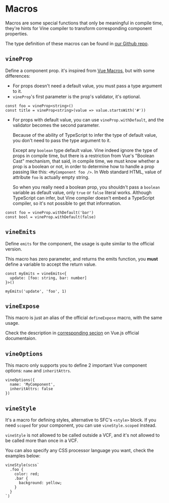 # Macros

Macros are some special functions that only be meaningful in compile time, they're hints for Vine compiler to transform corresponding component properties.

The type definition of these macros can be found in [our Github repo](https://github.com/vue-vine/vue-vine/blob/main/packages/vue-vine/types/macros.d.ts).

## `vineProp`

Define a component prop. it's inspired from [Vue Macros](https://vue-macros.sxzz.moe/macros/define-prop.html), but with some differences:

- For props doesn't need a default value, you must pass a type argument to it.
- `vineProp`'s first parameter is the prop's validator, it's optional.

```vue-vine
const foo = vineProp<string>()
const title = vineProp<string>(value => value.startsWith('#'))
```

- For props with default value, you can use `vineProp.withDefault`, and the validator becomes the second parameter.

  Because of the ability of TypeScript to infer the type of default value, you don't need to pass the type argument to it.

  Except any `boolean` type default value. Vine indeed ignore the type of props in compile time, but there is a restriction from Vue's "Boolean Cast" mechanism, that said, in compile time, we must know whether a prop is a boolean or not, in order to determine how to handle a prop passing like this: `<MyComponent foo />`. In Web standard HTML, value of attribute `foo` is actually empty string.

  So when you really need a boolean prop, you shouldn't pass a `boolean` variable as default value, only `true` or `false` literal works. Although TypeScript can infer, but Vine compiler doesn't embed a TypeScript compiler, so it's not possible to get that information.

```vue-vine
const foo = vineProp.withDefault('bar')
const bool = vineProp.withDefault(false)
```

## `vineEmits`

Define `emits` for the component, the usage is quite similar to the official version.

This macro has zero parameter, and returns the emits function, you **must** define a variable to accept the return value.

```vue-vine
const myEmits = vineEmits<{
  update: [foo: string, bar: number]
}>()

myEmits('update', 'foo', 1)
```

## `vineExpose`

This macro is just an alias of the official `defineExpose` macro, with the same usage.

Check the description in [corresponding secion](https://vuejs.org/api/sfc-script-setup.html#defineexpose) on Vue.js official documentaion.

## `vineOptions`

This macro only supports you to define 2 important Vue component options: `name` and `inheritAttrs`.

```vue-vine
vineOptions({
  name: 'MyComponent',
  inheritAttrs: false
})
```

## `vineStyle`

It's a macro for defining styles, alternative to SFC's `<style>` block. If you need `scoped` for your component, you can use `vineStyle.scoped` instead.

`vineStyle` is not allowed to be called outside a VCF, and it's not allowed to be called more than once in a VCF.

You can also specify any CSS processor language you want, check the examples below:

```vue-vine
vineStyle(scss`
  .foo {
    color: red;
    .bar {
      background: yellow;
    }
  }
`)
```

